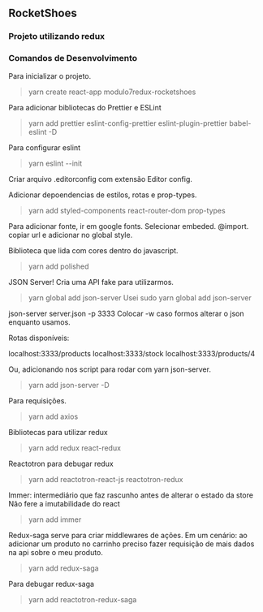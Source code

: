 ## RocketShoes

### Projeto utilizando redux

### Comandos de Desenvolvimento

Para inicializar o projeto.
> yarn create react-app modulo7redux-rocketshoes


Para adicionar bibliotecas do Prettier e ESLint
> yarn add prettier eslint-config-prettier eslint-plugin-prettier babel-eslint -D


Para configurar eslint
> yarn eslint --init

Criar arquivo .editorconfig com extensão  Editor config.

Adicionar depoendencias de estilos, rotas e prop-types.

> yarn add styled-components react-router-dom prop-types

Para adicionar fonte, ir em google fonts. Selecionar embeded. @import. copiar url e adicionar no global style.

Biblioteca que lida com cores dentro do javascript.
> yarn add polished

JSON Server!
Cria uma API fake para utilizarmos.
> yarn global add json-server
Usei sudo yarn global add json-server

json-server server.json -p 3333
Colocar -w caso formos alterar o json enquanto usamos.

Rotas disponíveis:

localhost:3333/products
localhost:3333/stock
localhost:3333/products/4

Ou, adicionando nos script para rodar com yarn json-server.
> yarn add json-server -D

Para requisições.
> yarn add axios

Bibliotecas para utilizar redux
> yarn add redux react-redux

Reactotron para debugar redux
> yarn add reactotron-react-js reactotron-redux

Immer: intermediário que faz rascunho antes de alterar o estado da store
Não fere a imutabilidade do react
> yarn add immer

Redux-saga serve para criar middlewares de ações. Em um cenário: ao adicionar um produto no carrinho preciso fazer requisição de mais dados na api sobre o meu produto.
> yarn add redux-saga

Para debugar redux-saga
> yarn add reactotron-redux-saga
